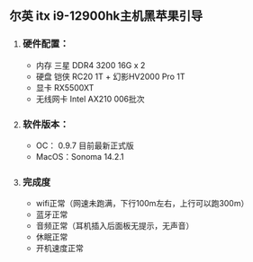 ## 尔英 itx i9-12900hk主机黑苹果引导 
1. ### 硬件配置：
   - 内存 三星 DDR4 3200 16G x 2
   - 硬盘 铠侠 RC20 1T + 幻影HV2000 Pro 1T
   - 显卡 RX5500XT
   - 无线网卡 Intel AX210 006批次
     
3. ### 软件版本：
   - OC： 0.9.7 目前最新正式版
   - MacOS：Sonoma 14.2.1
  
4. ### 完成度
   - wifi正常（网速未跑满，下行100m左右，上行可以跑300m）
   - 蓝牙正常
   - 音频正常（耳机插入后面板无提示，无声音）
   - 休眠正常
   - 开机速度正常

